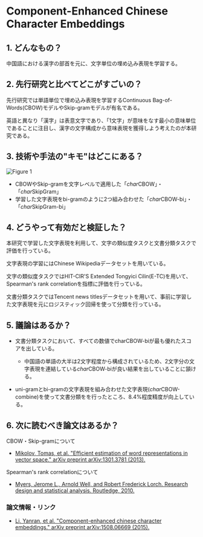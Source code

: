 # Component-Enhanced Chinese Character Embeddings

## 1. どんなもの？

中国語における漢字の部首を元に、文字単位の埋め込み表現を学習する。

## 2. 先行研究と比べてどこがすごいの？

先行研究では単語単位で埋め込み表現を学習するContinuous Bag-of-Words(CBOW)モデルやSkip-gramモデルが有名である。

英語と異なり「漢字」は表意文字であり、「1文字」が意味をなす最小の意味単位であることに注目し、漢字の文字構成から意味表現を獲得しよう考えたのが本研究である。

## 3. 技術や手法の"キモ"はどこにある？

![Figure 1](https://raw.githubusercontent.com/shunk031/paper-survey/master/images/NLP/Component-Enhanced_Chinese_Character_Embeddings/figure1.png)

* CBOWやSkip-gramを文字レベルで適用した「*char*CBOW」・「*char*SkipGram」
* 学習した文字表現をbi-gramのように2つ組み合わせた「*char*CBOW-bi」・「*char*SkipGram-bi」

## 4. どうやって有効だと検証した？

本研究で学習した文字表現を利用して、文字の類似度タスクと文書分類タスクで評価を行っている。

文字表現の学習にはChinese Wikipediaデータセットを用いている。

文字の類似度タスクではHIT-CIR'S Extended Tongyici Cilin(E-TC)を用いて、Spearman's rank correlationを指標に評価を行っている。

文書分類タスクではTencent news titlesデータセットを用いて、事前に学習した文字表現を元にロジスティック回帰を使って分類を行っている。

## 5. 議論はあるか？

* 文書分類タスクにおいて、すべての数値でcharCBOW-biが最も優れたスコアを出している。
  * 中国語の単語の大半は2文字程度から構成されているため、2文字分の文字表現を連結している*char*CBOW-biが良い結果を出していることに頷ける。

* uni-gramとbi-gramの文字表現を組み合わせた文字表現(*char*CBOW-combine)を使って文書分類をを行ったところ、8.4%程度精度が向上している。
  
## 6. 次に読むべき論文はあるか？

CBOW・Skip-gramについて
* [Mikolov, Tomas, et al. "Efficient estimation of word representations in vector space." arXiv preprint arXiv:1301.3781 (2013).](https://arxiv.org/pdf/1301.3781)

Spearman's rank correlationについて
* [Myers, Jerome L., Arnold Well, and Robert Frederick Lorch. Research design and statistical analysis. Routledge, 2010.](http://dspace.elib.ntt.edu.vn/dspace/bitstream/123456789/7675/1/Research%20design%20and%20statistical%20analysis%20Myers%2C%20Jerome%20L..pdf)

### 論文情報・リンク

* [Li, Yanran, et al. "Component-enhanced chinese character embeddings." arXiv preprint arXiv:1508.06669 (2015).](https://arxiv.org/abs/1508.06669)
